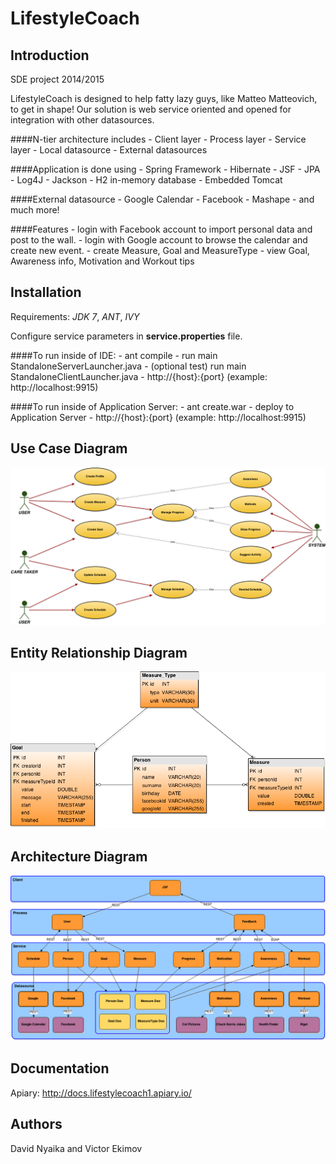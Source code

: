 LifestyleCoach
==============

Introduction
-------

SDE project 2014/2015

LifestyleCoach is designed to help fatty lazy guys, like Matteo Matteovich, to get in shape! Our solution is web service oriented and opened for integration with other datasources.

####N-tier architecture includes
    - Client layer
    - Process layer
    - Service layer
    - Local datasource
    - External datasources

####Application is done using
    - Spring Framework
    - Hibernate
    - JSF
    - JPA
    - Log4J
    - Jackson
    - H2 in-memory database
    - Embedded Tomcat
    
####External datasource
    - Google Calendar
    - Facebook
    - Mashape
    - and much more! 

####Features
    - login with Facebook account to import personal data and post to the wall.
    - login with Google account to browse the calendar and create new event.
    - create Measure, Goal and MeasureType
    - view Goal, Awareness info, Motivation and Workout tips

Installation
-------
Requirements: *JDK 7*, *ANT*, *IVY*

Configure service parameters in **service.properties** file.

####To run inside of IDE:
    - ant compile
    - run main StandaloneServerLauncher.java
    - (optional test) run main StandaloneClientLauncher.java
    - http://{host}:{port} (example: http://localhost:9915)
    
####To run inside of Application Server:
    - ant create.war
    - deploy to Application Server
    - http://{host}:{port} (example: http://localhost:9915)

Use Case Diagram
-------
![Diagram](/diagrams/Use_Case_Diagram.png)

Entity Relationship Diagram
-------
![Diagram](/diagrams/Entity_Relationship_Diagram.png)

Architecture Diagram
-------
![Diagram](/diagrams/Architecture_Diagram.png)

Documentation
-------
Apiary: http://docs.lifestylecoach1.apiary.io/

Authors
-------
David Nyaika and Victor Ekimov